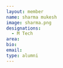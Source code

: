 ```yaml
---
layout: member
name: sharma mukesh
image: sharma.png
designations: 
  - M Tech
area:
bio:
email:
type: alumni
---
```


